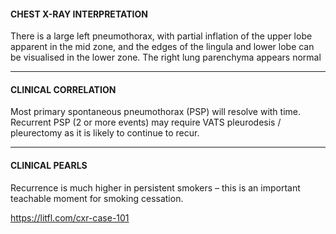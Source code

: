 #### CHEST X-RAY INTERPRETATION
There is a large left pneumothorax, with partial inflation of the upper lobe apparent in the mid zone, and the edges of the lingula and lower lobe can be visualised in the lower zone. The right lung parenchyma appears normal

---------------
#### CLINICAL CORRELATION
Most primary spontaneous pneumothorax (PSP) will resolve with time. Recurrent PSP (2 or more events) may require VATS pleurodesis / pleurectomy as it is likely to continue to recur.

---------------
#### CLINICAL PEARLS
Recurrence is much higher in persistent smokers – this is an important teachable moment for smoking cessation.


<https://litfl.com/cxr-case-101>